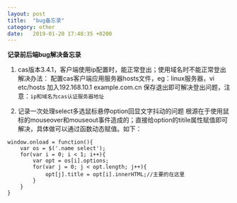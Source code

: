 ```yaml
---
layout: post
title:  "bug备忘录"
category: other
date:   2019-01-20 17:48:35 +0200
---
```

**记录前后端bug解决备忘录**

1. cas版本3.4.1，客户端使用ip配置时，能正常登出；使用域名时不能正常登出
    解决办法： 配置cas客户端应用服务器hosts文件，eg：linux服务器，vi etc/hosts 加入192.168.10.1 example.com.cn 保存退出即可解决登出问题，注意：`ip和域名为cas认证服务器地址`

2. 记录一次处理select多选鼠标悬停option回显文字抖动的问题
    根源在于使用鼠标的mouseover和mouseout事件造成的；直接给option的titile属性赋值即可解决，具体做可以通过函数动态赋值。如下：

```
window.onload = function(){
    var os = $('.name select');
    for(var i = 0; i < 1; i++){
        var opt = os[i].options;
        for(var j = 0; j < opt.length; j++){
            opt[j].title = opt[i].innerHTML;//主要的在这里
        }
    }
}
```